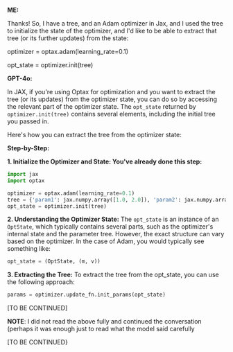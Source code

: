 **ME:**

Thanks! So, I have a tree, and an Adam optimizer in Jax, and I used the tree to initialize the state of the optimizer, and I'd like to be able to extract that tree (or its further updates) from the state: 

optimizer = optax.adam(learning_rate=0.1)

opt_state = optimizer.init(tree)

**GPT-4o:**

In JAX, if you're using Optax for optimization and you want to extract the tree (or its updates) from the optimizer state, 
you can do so by accessing the relevant part of the optimizer state. The `opt_state` returned by `optimizer.init(tree)` contains several elements, including the initial tree you passed in.

Here's how you can extract the tree from the optimizer state:

**Step-by-Step:**

  **1. Initialize the Optimizer and State: You've already done this step:**

```python
import jax
import optax

optimizer = optax.adam(learning_rate=0.1)
tree = {'param1': jax.numpy.array([1.0, 2.0]), 'param2': jax.numpy.array([3.0, 4.0])}
opt_state = optimizer.init(tree)
```

  **2. Understanding the Optimizer State:** The `opt_state` is an instance of an `OptState`, 
which typically contains several parts, such as the optimizer's internal state and the parameter tree.
However, the exact structure can vary based on the optimizer. In the case of Adam, you would typically see something like:

```python
opt_state = (OptState, (m, v))
```

  **3. Extracting the Tree:** To extract the tree from the opt_state, you can use the following approach:

```python
params = optimizer.update_fn.init_params(opt_state)
```

[TO BE CONTINUED]

**NOTE**: I did not read the above fully and continued the conversation (perhaps it was enough just to
read what the model said carefully
  

[TO BE CONTINUED}
